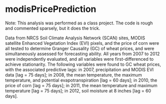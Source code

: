 modisPricePrediction
====================

Note: This analysis was performed as a class project.  The code is rough and commented sparsely, but it does the trick.

Data from NRCS Soil Climate Analysis Network (SCAN) sites, MODIS satellite Enhanced Vegetation Index (EVI) pixels, and the price of corn were all tested to determine Granger Causality (GC) of wheat prices, and were simultaneously assessed for forecasting ability. All years from 2007 to 2012 were independently evaluated, and all variables were first-differenced to achieve stationarity. The following variables were found to GC wheat prices, with the associated predictive lags: in 2007, precipitation and MODIS EVI data [lag = 75 days]; in 2008, the mean temperature, the maximum temperature, and potential evapotranspiration [lag = 60 days]; in 2010, the price of corn [lag = 75 days]; in 2011, the mean temperature and maximum temperature [lag = 75 days]; in 2012, soil moisture at 8 inches [lag = 60 days]. 
